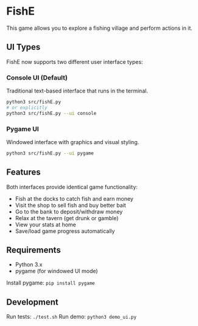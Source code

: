 # FishE

This game allows you to explore a fishing village and perform actions in it.

## UI Types

FishE now supports two different user interface types:

### Console UI (Default)
Traditional text-based interface that runs in the terminal.
```bash
python3 src/fishE.py
# or explicitly
python3 src/fishE.py --ui console
```

### Pygame UI
Windowed interface with graphics and visual styling.
```bash
python3 src/fishE.py --ui pygame
```

## Features

Both interfaces provide identical game functionality:
- Fish at the docks to catch fish and earn money
- Visit the shop to sell fish and buy better bait
- Go to the bank to deposit/withdraw money
- Relax at the tavern (get drunk or gamble)
- View your stats at home
- Save/load game progress automatically

## Requirements

- Python 3.x
- pygame (for windowed UI mode)

Install pygame: `pip install pygame`

## Development

Run tests: `./test.sh`
Run demo: `python3 demo_ui.py`
